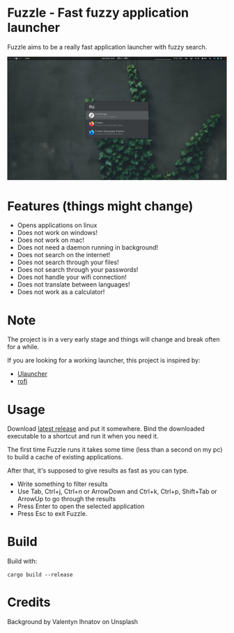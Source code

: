# Fuzzle - Fast fuzzy application launcher

Fuzzle aims to be a really fast application launcher with fuzzy search.

![screen](screen.png)


# Features (things might change)
- Opens applications on linux
- Does not work on windows!
- Does not work on mac!
- Does not need a daemon running in background!
- Does not search on the internet!
- Does not search through your files!
- Does not search through your passwords!
- Does not handle your wifi connection!
- Does not translate between languages!
- Does not work as a calculator!

# Note
The project is in a very early stage and things will change and break often for a while.

If you are looking for a working launcher, this project is inspired by:
- [Ulauncher](https://github.com/Ulauncher/Ulauncher)
- [rofi](https://github.com/davatorium/rofi)

# Usage

Download [latest release](https://github.com/Psykopear/fuzzle/releases) and put it somewhere.
Bind the downloaded executable to a shortcut and run it when you need it.

The first time Fuzzle runs it takes some time (less than a second on my pc) to build a cache of existing applications.

After that, it's supposed to give results as fast as you can type.

- Write something to filter results
- Use Tab, Ctrl+j, Ctrl+n or ArrowDown and Ctrl+k, Ctrl+p, Shift+Tab or ArrowUp to go through the results
- Press Enter to open the selected application
- Press Esc to exit Fuzzle.

# Build
Build with:
```
cargo build --release
```

# Credits
Background by Valentyn Ihnatov on Unsplash
